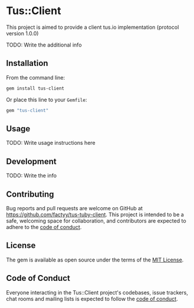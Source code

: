 # Tus::Client

This project is aimed to provide a client tus.io implementation (protocol version 1.0.0)

TODO: Write the additional info

## Installation

From the command line:
```bash
gem install tus-client
```

Or place this line to your `Gemfile`:
```rb
gem "tus-client"
```

## Usage

TODO: Write usage instructions here

## Development

TODO: Write the info

## Contributing

Bug reports and pull requests are welcome on GitHub at https://github.com/factyy/tus-tuby-client. This project is intended to be a safe, welcoming space for collaboration, and contributors are expected to adhere to the [code of conduct](https://github.com/factyy/tus-ruby-client/blob/master/CODE_OF_CONDUCT.md).


## License

The gem is available as open source under the terms of the [MIT License](https://opensource.org/licenses/MIT).

## Code of Conduct

Everyone interacting in the Tus::Client project's codebases, issue trackers, chat rooms and mailing lists is expected to follow the [code of conduct](https://github.com/factyy/tus-ruby-client/blob/master/CODE_OF_CONDUCT.md).

